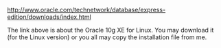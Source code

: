 http://www.oracle.com/technetwork/database/express-edition/downloads/index.html

The link above is about the Oracle 10g XE for Linux. You may download it (for the Linux version) or you all may copy the installation file from me.
